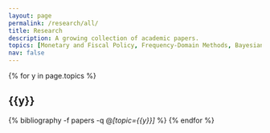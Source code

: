 ```yaml
---
layout: page
permalink: /research/all/
title: Research
description: A growing collection of academic papers.
topics: [Monetary and Fiscal Policy, Frequency-Domain Methods, Bayesian Econometrics, Evolutionary Dynamics]
nav: false
---
```


<div class="publications">

{% for y in page.topics %}
  <h2 class="topic">{{y}}</h2>
  
  {% bibliography -f papers -q @*[topic={{y}}]* %}
{% endfor %}

</div>
